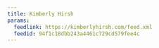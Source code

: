 ```yaml
---
title: Kimberly Hirsh
params:
  feedlink: https://kimberlyhirsh.com/feed.xml
  feedid: 94f1c18dbb243a4461c729cd579fee4c
---
```

